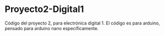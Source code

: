 # Proyecto2-Digital1
Código del proyecto 2, para electrónica digital 1.
El código es para arduino, pensado para arduino nano específicamente.
